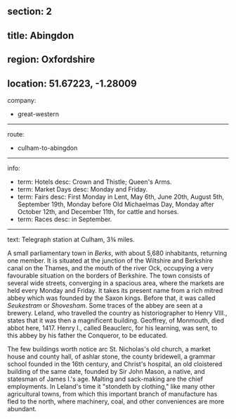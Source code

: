 section: 2
----
title: Abingdon
----
region: Oxfordshire
----
location: 51.67223, -1.28009
----
company:
- great-western
----
route:
- culham-to-abingdon
----
info:
- term: Hotels
  desc: Crown and Thistle; Queen's Arms.
- term: Market Days
  desc: Monday and Friday.
- term: Fairs
  desc: First Monday in Lent, May 6th, June 20th, August 5th, September 19th, Monday before Old Michaelmas Day, Monday after October 12th, and December 11th, for cattle and horses.
- term: Races
  desc: in September.
----
text: Telegraph station at Culham, 3¾ miles.

A small parliamentary town in *Berks*, with about 5,680 inhabitants, returning one member. It is situated at the junction of the Wiltshire and Berkshire canal on the Thames, and the mouth of the river Ock, occupying a very favourable situation on the borders of Berkshire. The town consists of several wide streets, converging in a spacious area, where the markets are held every Monday and Friday. It takes its present name from a rich mitred abbey which was founded by the Saxon kings. Before that, it was called *Seukestram* or *Shovesham*. Some traces of the abbey are seen at a brewery. Leland, who travelled the country as historiographer to Henry VIII., states that it was then a magnificent building. Geoffrey, of Monmouth, died abbot here, 1417. Henry I., called Beauclerc, for his learning, was sent, to this abbey by his father the Conqueror, to be educated.

The few buildings worth notice arc St. Nicholas's old church, a market house and county hall, of ashlar stone, the county bridewell, a grammar school founded in the 16th century, and Christ's hospital, an old cloistered building of the same date, founded by Sir John Mason, a native, and statesman of James I.'s age. Malting and sack-making are the chief employments. In Leland's time it "stondeth by clothing," like many other agricultural towns, from which this important branch of manufacture has fled to the north, where machinery, coal, and other conveniences are more abundant.
